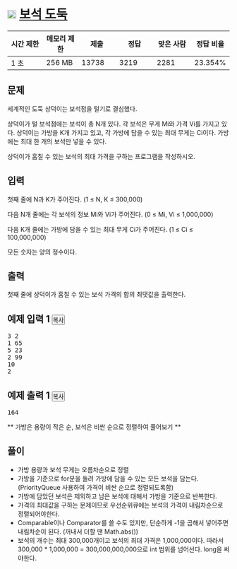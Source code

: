 # <img src="https://d2gd6pc034wcta.cloudfront.net/tier/14.svg" class="solvedac-tier" width="20px"> [보석 도둑](https://www.acmicpc.net/problem/1202)

<div class="col-md-12">
			<div class="table-responsive">
				<table class="table" id="problem-info">
				<thead>
				<tr>
									<th style="width:16%;">시간 제한</th>
					<th style="width:16%;">메모리 제한</th>
					<th style="width:17%;">제출</th>
					<th style="width:17%;">정답</th>
					<th style="width:17%;">맞은 사람</th>
					<th style="width:17%;">정답 비율</th>
								</tr>
				</thead>
				<tbody>
				<tr>
				<td>1 초</td>
				<td>256 MB</td>
									<td>13738</td>
					<td>3219</td>
					<td>2281</td>
					<td>23.354%</td>
								</tr>
				</tbody>
				</table>
			</div>
		</div>

## 문제
세계적인 도둑 상덕이는 보석점을 털기로 결심했다.

상덕이가 털 보석점에는 보석이 총 N개 있다. 각 보석은 무게 Mi와 가격 Vi를 가지고 있다. 상덕이는 가방을 K개 가지고 있고, 각 가방에 담을 수 있는 최대 무게는 Ci이다. 가방에는 최대 한 개의 보석만 넣을 수 있다.

상덕이가 훔칠 수 있는 보석의 최대 가격을 구하는 프로그램을 작성하시오.

## 입력
첫째 줄에 N과 K가 주어진다. (1 ≤ N, K ≤ 300,000)

다음 N개 줄에는 각 보석의 정보 Mi와 Vi가 주어진다. (0 ≤ Mi, Vi ≤ 1,000,000)

다음 K개 줄에는 가방에 담을 수 있는 최대 무게 Ci가 주어진다. (1 ≤ Ci ≤ 100,000,000)

모든 숫자는 양의 정수이다.

## 출력
첫째 줄에 상덕이가 훔칠 수 있는 보석 가격의 합의 최댓값을 출력한다.

<div class="col-md-12">
				<div class="row">
					<div class="col-md-6">
						<section id="sampleinput1">
						<div class="headline">
						<h2>예제 입력 1
							<button type="button" class="btn btn-link copy-button" style="padding: 0px;" data-clipboard-target="#sample-input-1">복사</button>
						</h2>
						</div>
						<pre class="sampledata" id="sample-input-1">3 2
1 65
5 23
2 99
10
2
</pre>
						</section>
					</div>
					<div class="col-md-6">
						<section id="sampleoutput1">
						<div class="headline">
						<h2>예제 출력 1
							<button type="button" class="btn btn-link copy-button" style="padding: 0px;" data-clipboard-target="#sample-output-1">복사</button>
						</h2>
						</div>
						<pre class="sampledata" id="sample-output-1">164
</pre>
						</section>
					</div>
									</div>
				</div>
        
	

** 가방은 용량이 작은 순, 보석은 비싼 순으로 정렬하여 풀어보기 **

## 풀이
 - 가방 용량과 보석 무게는 오름차순으로 정렬
 - 가방을 기준으로 for문을 돌려 가방에 담을 수 있는 모든 보석을 담는다. (PriorityQueue 사용하여 가격이 비싼 순으로 정렬되도록함)
 - 가방에 담았던 보석은 제외하고 남은 보석에 대해서 가방을 기준으로 반복한다.
 - 가격의 최대값을 구하는 문제이므로 우선순위큐에는 보석의 가격이 내림차순으로 정렬되어야한다.
 - Comparable이나 Comparator를 쓸 수도 있지만, 단순하게 -1을 곱해서 넣어주면 내림차순이 된다. (꺼내서 더할 땐 Math.abs())
 - 보석의 개수는 최대 300,000개이고 보석의 최대 가격은 1,000,000이다. 따라서 300,000 * 1,000,000 = 300,000,000,000으로 int 범위를 넘어선다. long을 써야한다.
